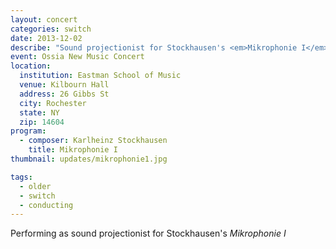 ```yaml
---
layout: concert
categories: switch
date: 2013-12-02
describe: "Sound projectionist for Stockhausen's <em>Mikrophonie I</em>, [Switch~ Ensemble]."
event: Ossia New Music Concert
location:
  institution: Eastman School of Music
  venue: Kilbourn Hall
  address: 26 Gibbs St
  city: Rochester
  state: NY
  zip: 14604
program:
  - composer: Karlheinz Stockhausen
    title: Mikrophonie I
thumbnail: updates/mikrophonie1.jpg

tags:
  - older
  - switch
  - conducting
---
```


Performing as sound projectionist for Stockhausen's *Mikrophonie I*
